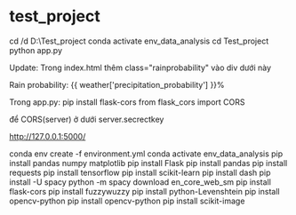 # test_project

cd /d D:\Test_project
conda activate env_data_analysis
cd Test_project
python app.py

Update:
Trong index.html 
thêm  class="rainprobability" vào div dưới này
<div>Rain probability: {{ weather['precipitation_probability'] }}%</div>

Trong app.py:
pip install flask-cors
from flask_cors import CORS


để CORS(server) ở dưới server.secrectkey

http://127.0.0.1:5000/

conda env create -f environment.yml
conda activate env_data_analysis
pip install pandas numpy matplotlib
pip install Flask
pip install pandas
pip install requests
pip install tensorflow
pip install scikit-learn
pip install dash
pip install -U spacy
python -m spacy download en_core_web_sm
pip install flask-cors
pip install fuzzywuzzy
pip install python-Levenshtein
pip install opencv-python
pip install opencv-python
pip install scikit-image
